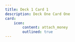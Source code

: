 ```yaml
---
title: Deck 1 Card 1
description: Deck One Card One
card:
    icon:
        content: attach_money
        outlined: true
---
```

